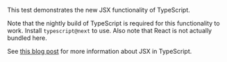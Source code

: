 This test demonstrates the new JSX functionality of TypeScript.

Note that the nightly build of TypeScript is required for this functionality to work.
Install `typescript@next` to use. Also note that React is not actually bundled here.

See [this blog post](http://www.jbrantly.com/typescript-and-jsx/) for more information about JSX in TypeScript.
